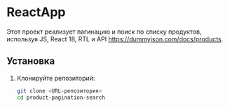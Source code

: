    # ReactApp

Этот проект реализует пагинацию и поиск по списку продуктов, используя JS, React 18, RTL и API https://dummyjson.com/docs/products.

## Установка

1. Клонируйте репозиторий:
   ```bash
   git clone <URL-репозитория>
   cd product-pagination-search
